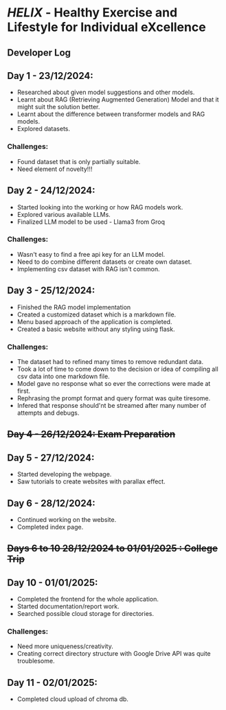 # **_HELIX_** - Healthy Exercise and Lifestyle for Individual eXcellence
## Developer Log

## Day 1 - 23/12/2024:
- Researched about given model suggestions and other models.
- Learnt about RAG (Retrieving Augmented Generation) Model and that it might suit the solution better.
- Learnt about the difference between transformer models and RAG models.
- Explored datasets.
### Challenges:
- Found dataset that is only partially suitable.
- Need element of novelty!!!

## Day 2 - 24/12/2024:
- Started looking into the working or how RAG models work.
- Explored various available LLMs.
- Finalized LLM model to be used - Llama3 from Groq
### Challenges:
  - Wasn't easy to find a free api key for an LLM model.
  - Need to do combine different datasets or create own dataset.
  - Implementing csv dataset with RAG isn't common.

## Day 3 - 25/12/2024:
- Finished the RAG model implementation
- Created a customized dataset which is a markdown file.
- Menu based approach of the application is completed.
- Created a basic website without any styling using flask.
### Challenges:
- The dataset had to refined many times to remove redundant data.
- Took a lot of time to come down to the decision or idea of compiling all csv data into one markdown file.
- Model gave no response what so ever the corrections were made at first.
- Rephrasing the prompt format and query format was quite tiresome.
- Infered that response should'nt be streamed after many number of attempts and debugs.

## ~~Day 4 - 26/12/2024: Exam Preparation~~

## Day 5 - 27/12/2024:
- Started developing the webpage.
- Saw tutorials to create websites with parallax effect.

## Day 6 - 28/12/2024:
- Continued working on the website.
- Completed index page.

## ~~Days 6 to 10 28/12/2024 to 01/01/2025 : College Trip~~

## Day 10 - 01/01/2025:
- Completed the frontend for the whole application.
- Started documentation/report work.
- Searched possible cloud storage for directories.
### Challenges:
- Need more uniqueness/creativity.
- Creating correct directory structure with Google Drive API was quite troublesome.

## Day 11 - 02/01/2025:
- Completed cloud upload of chroma db.
